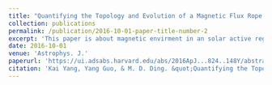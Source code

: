 ```yaml
---
title: "Quantifying the Topology and Evolution of a Magnetic Flux Rope Associated with Multi-flare Activities"
collection: publications
permalink: /publication/2016-10-01-paper-title-number-2
excerpt: 'This paper is about magnetic envirment in an solar active region.'
date: 2016-10-01
venue: 'Astrophys. J.'
paperurl: 'https://ui.adsabs.harvard.edu/abs/2016ApJ...824..148Y/abstract'
citation: 'Kai Yang, Yang Guo, & M. D. Ding. &quot;Quantifying the Topology and Evolution of a Magnetic Flux Rope Associated with Multi-flare Activities,&quot; <i>Astrophys. J.</i> 824, 148.'
---
```

<!-- This paper is about magnetic envirment in an solar active region. -->

<!-- [Download paper here](https://ui.adsabs.harvard.edu/abs/2016ApJ...824..148Y/abstract) -->

<!-- Recommended citation: Your Name, You. (2015). "Paper Title Number 3." <i>Journal 1</i>. 1(3). -->